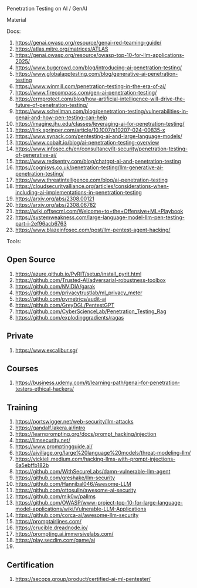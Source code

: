 Penetration Testing on AI / GenAI

Material

Docs:
1) https://genai.owasp.org/resource/genai-red-teaming-guide/
2) https://atlas.mitre.org/matrices/ATLAS
3) https://genai.owasp.org/resource/owasp-top-10-for-llm-applications-2025/
4) https://www.bugcrowd.com/blog/introducing-ai-penetration-testing/
5) https://www.globalapptesting.com/blog/generative-ai-penetration-testing
6) https://www.winmill.com/penetration-testing-in-the-era-of-ai/
7) https://www.firecompass.com/gen-ai-penetration-testing/
8) https://ermprotect.com/blog/how-artificial-intelligence-will-drive-the-future-of-penetration-testing/
9) https://www.schellman.com/blog/penetration-testing/vulnerabilities-in-genai-and-how-pen-testing-can-help
10) https://imagine.jhu.edu/classes/leveraging-ai-for-penetration-testing/
11) https://link.springer.com/article/10.1007/s10207-024-00835-x
12) https://www.synack.com/pentesting-ai-and-large-language-models/
13) https://www.cobalt.io/blog/ai-penetration-testing-overview
14) https://www.infosec.ch/en/consultancy/it-security/penetration-testing-of-generative-ai/
15) https://www.redsentry.com/blog/chatgpt-ai-and-penetration-testing
16) https://cognisys.co.uk/penetration-testing/llm-generative-ai-penetration-testing/
17) https://www.threatintelligence.com/blog/ai-penetration-testing
18) https://cloudsecurityalliance.org/articles/considerations-when-including-ai-implementations-in-penetration-testing
19) https://arxiv.org/abs/2308.00121
20) https://arxiv.org/abs/2308.06782
21) https://wiki.offsecml.com/Welcome+to+the+Offensive+ML+Playbook
22) https://systemweakness.com/large-language-model-llm-pen-testing-part-i-2ef96acb6763
23) https://www.blazeinfosec.com/post/llm-pentest-agent-hacking/

Tools:

## Open Source ##
1) https://azure.github.io/PyRIT/setup/install_pyrit.html
2) https://github.com/Trusted-AI/adversarial-robustness-toolbox
3) https://github.com/NVIDIA/garak
4) https://github.com/privacytrustlab/ml_privacy_meter
5) https://github.com/pymetrics/audit-ai
6) https://github.com/GreyDGL/PentestGPT
7) https://github.com/CyberScienceLab/Penetration_Testing_Rag
8) https://github.com/explodinggradients/ragas

## Private ##
1) https://www.excalibur.sg/

## Courses ##

1) https://business.udemy.com/it/learning-path/genai-for-penetration-testers-ethical-hackers/

## Training ##

1) https://portswigger.net/web-security/llm-attacks
2) https://gandalf.lakera.ai/intro
3) https://learnprompting.org/docs/prompt_hacking/injection
4) https://llmsecurity.net/
5) https://www.promptingguide.ai/
6) https://aivillage.org/large%20language%20models/threat-modeling-llm/
7) https://vickieli.medium.com/hacking-llms-with-prompt-injections-6a5ebffb182b
8) https://github.com/WithSecureLabs/damn-vulnerable-llm-agent
9) https://github.com/greshake/llm-security
10) https://github.com/Hannibal046/Awesome-LLM
11) https://github.com/ottosulin/awesome-ai-security
12) https://github.com/mik0w/pallms
13) https://github.com/OWASP/www-project-top-10-for-large-language-model-applications/wiki/Vulnerable-LLM-Applications
14) https://github.com/corca-ai/awesome-llm-security
15) https://promptairlines.com/
16) https://crucible.dreadnode.io/
17) https://prompting.ai.immersivelabs.com/
18) https://play.secdim.com/game/ai
19) 

## Certification ##

1) https://secops.group/product/certified-ai-ml-pentester/
